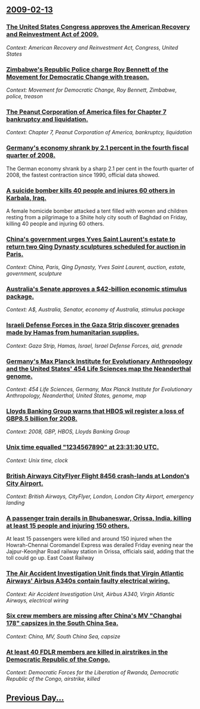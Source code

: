 ## [2009-02-13](/news/2009/02/13/index.md)

### [ The United States Congress approves the American Recovery and Reinvestment Act of 2009. ](/news/2009/02/13/the-united-states-congress-approves-the-american-recovery-and-reinvestment-act-of-2009.md)
_Context: American Recovery and Reinvestment Act, Congress, United States_

### [ Zimbabwe's Republic Police charge Roy Bennett of the Movement for Democratic Change with treason. ](/news/2009/02/13/zimbabwe-s-republic-police-charge-roy-bennett-of-the-movement-for-democratic-change-with-treason.md)
_Context: Movement for Democratic Change, Roy Bennett, Zimbabwe, police, treason_

### [ The Peanut Corporation of America files for Chapter 7 bankruptcy and liquidation. ](/news/2009/02/13/the-peanut-corporation-of-america-files-for-chapter-7-bankruptcy-and-liquidation.md)
_Context: Chapter 7, Peanut Corporation of America, bankruptcy, liquidation_

### [ Germany's economy shrank by 2.1 percent in the fourth fiscal quarter of 2008. ](/news/2009/02/13/germany-s-economy-shrank-by-2-1-percent-in-the-fourth-fiscal-quarter-of-2008.md)
The German economy shrank by a sharp 2.1 per cent in the fourth quarter of 2008, the fastest contraction since 1990, official data showed.

### [ A suicide bomber kills 40 people and injures 60 others in Karbala, Iraq. ](/news/2009/02/13/a-suicide-bomber-kills-40-people-and-injures-60-others-in-karbala-iraq.md)
A female homicide bomber attacked a tent filled with women and children resting from a pilgrimage to a Shiite holy city south of Baghdad on Friday, killing 40 people and injuring 60 others.

### [ China's government urges Yves Saint Laurent's estate to return two Qing Dynasty sculptures scheduled for auction in Paris. ](/news/2009/02/13/china-s-government-urges-yves-saint-laurent-s-estate-to-return-two-qing-dynasty-sculptures-scheduled-for-auction-in-paris.md)
_Context: China, Paris, Qing Dynasty, Yves Saint Laurent, auction, estate, government, sculpture_

### [ Australia's Senate approves a $42-billion economic stimulus package. ](/news/2009/02/13/australia-s-senate-approves-a-42-billion-economic-stimulus-package.md)
_Context: A$, Australia, Senator, economy of Australia, stimulus package_

### [ Israeli Defense Forces in the Gaza Strip discover grenades made by Hamas from humanitarian supplies. ](/news/2009/02/13/israeli-defense-forces-in-the-gaza-strip-discover-grenades-made-by-hamas-from-humanitarian-supplies.md)
_Context: Gaza Strip, Hamas, Israel, Israel Defense Forces, aid, grenade_

### [ Germany's Max Planck Institute for Evolutionary Anthropology and the United States' 454 Life Sciences map the Neanderthal genome. ](/news/2009/02/13/germany-s-max-planck-institute-for-evolutionary-anthropology-and-the-united-states-454-life-sciences-map-the-neanderthal-genome.md)
_Context: 454 Life Sciences, Germany, Max Planck Institute for Evolutionary Anthropology, Neanderthal, United States, genome, map_

### [ Lloyds Banking Group warns that HBOS wil register a loss of GBP8.5 billion for 2008. ](/news/2009/02/13/lloyds-banking-group-warns-that-hbos-wil-register-a-loss-of-agbp8-5-billion-for-2008.md)
_Context: 2008, GBP, HBOS, Lloyds Banking Group_

### [ Unix time equalled "1234567890" at 23:31:30 UTC. ](/news/2009/02/13/unix-time-equalled-1234567890-at-23-31-30-utc.md)
_Context: Unix time, clock_

### [ British Airways CityFlyer Flight 8456 crash-lands at London's City Airport. ](/news/2009/02/13/british-airways-cityflyer-flight-8456-crash-lands-at-london-s-city-airport.md)
_Context: British Airways, CityFlyer, London, London City Airport, emergency landing_

### [ A passenger train derails in Bhubaneswar, Orissa, India, killing at least 15 people and injuring 150 others. ](/news/2009/02/13/a-passenger-train-derails-in-bhubaneswar-orissa-india-killing-at-least-15-people-and-injuring-150-others.md)
At least 15 passengers were killed and around 150 injured when the Howrah-Chennai Coromandel Express was derailed Friday evening near the Jajpur-Keonjhar Road railway station in Orissa, officials said, adding that the toll could go up. East Coast Railway

### [ The Air Accident Investigation Unit finds that Virgin Atlantic Airways' Airbus A340s contain faulty electrical wiring. ](/news/2009/02/13/the-air-accident-investigation-unit-finds-that-virgin-atlantic-airways-airbus-a340s-contain-faulty-electrical-wiring.md)
_Context: Air Accident Investigation Unit, Airbus A340, Virgin Atlantic Airways, electrical wiring_

### [ Six crew members are missing after China's MV "Changhai 178" capsizes in the South China Sea. ](/news/2009/02/13/six-crew-members-are-missing-after-china-s-mv-changhai-178-capsizes-in-the-south-china-sea.md)
_Context: China, MV, South China Sea, capsize_

### [ At least 40 FDLR members are killed in airstrikes in the Democratic Republic of the Congo. ](/news/2009/02/13/at-least-40-fdlr-members-are-killed-in-airstrikes-in-the-democratic-republic-of-the-congo.md)
_Context: Democratic Forces for the Liberation of Rwanda, Democratic Republic of the Congo, airstrike, killed_

## [Previous Day...](/news/2009/02/12/index.md)

